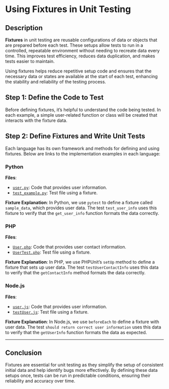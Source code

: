 # Using Fixtures in Unit Testing

## Description
**Fixtures** in unit testing are reusable configurations of data or objects that are prepared before each test. These setups allow tests to run in a controlled, repeatable environment without needing to recreate data every time. This improves test efficiency, reduces data duplication, and makes tests easier to maintain.

Using fixtures helps reduce repetitive setup code and ensures that the necessary data or states are available at the start of each test, enhancing the stability and reliability of the testing process.

## Step 1: Define the Code to Test

Before defining fixtures, it’s helpful to understand the code being tested. In each example, a simple user-related function or class will be created that interacts with the fixture data.

## Step 2: Define Fixtures and Write Unit Tests

Each language has its own framework and methods for defining and using fixtures. Below are links to the implementation examples in each language:

### Python

**Files**:
- [`user.py`](language1/user.py): Code that provides user information.
- [`test_example.py`](language1/test_example.py): Test file using a fixture.

**Fixture Explanation**:
In Python, we use `pytest` to define a fixture called `sample_data`, which provides user data. The test `test_user_info` uses this fixture to verify that the `get_user_info` function formats the data correctly.

### PHP

**Files**:
- [`User.php`](language2/User.php): Code that provides user contact information.
- [`UserTest.php`](language2/UserTest.php): Test file using a fixture.

**Fixture Explanation**:
In PHP, we use PHPUnit’s `setUp` method to define a fixture that sets up user data. The test `testUserContactInfo` uses this data to verify that the `getContactInfo` method formats the data correctly.

### Node.js

**Files**:
- [`user.js`](language3/user.js): Code that provides user information.
- [`testUser.js`](language3/testUser.js): Test file using a fixture.

**Fixture Explanation**:
In Node.js, we use `beforeEach` to define a fixture with user data. The test `should return correct user information` uses this data to verify that the `getUserInfo` function formats the data as expected.

---

## Conclusion
Fixtures are essential for unit testing as they simplify the setup of consistent initial data and help identify bugs more effectively. By defining these data setups once, tests can be run in predictable conditions, ensuring their reliability and accuracy over time.
